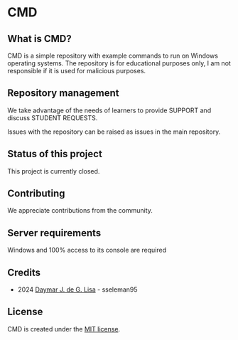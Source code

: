 # CMD

## What is CMD?

CMD is a simple repository with example commands to run on Windows operating systems.
The repository is for educational purposes only, I am not responsible if it is used for malicious purposes.

## Repository management

We take advantage of the needs of learners to provide SUPPORT and discuss STUDENT REQUESTS.

Issues with the repository can be raised as issues in the main repository.

## Status of this project

This project is currently closed.

## Contributing

We appreciate contributions from the community.

## Server requirements

Windows and 100% access to its console are required

## Credits

- 2024 [Daymar J. de G. Lisa](https://github.com/sseleman95) - sseleman95

## License

CMD is created under the [MIT license](es/license.md).
